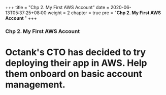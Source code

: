 +++
title = "Chp 2. My First AWS Account"
date = 2020-06-13T05:37:25+08:00
weight = 2
chapter = true
pre = "<b>Chp 2. My First AWS Account </b>"
+++

### Chp 2. My First AWS Account

# Octank's CTO has decided to try deploying their app in AWS. Help them onboard on basic account management. 